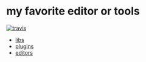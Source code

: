 # my favorite editor or tools

[![travis](https://travis-ci.org/linychuo/my-mirrors.svg?branch=master)](https://travis-ci.org/linychuo/my-mirrors)

- [libs](https://github.com/linychuo/my-mirrors/tree/libs) 
- [plugins](https://github.com/linychuo/my-mirrors/tree/plugins) 
- [editors](https://github.com/linychuo/my-mirrors/tree/editors)
